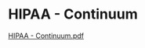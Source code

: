 # HIPAA - Continuum

[HIPAA - Continuum.pdf](HIPAA%20-%20Continuum%20431c6f431198439686d3e329321b65de/HIPAA_-_Continuum.pdf)